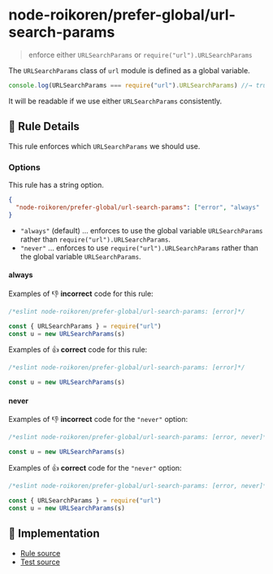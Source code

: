 # node-roikoren/prefer-global/url-search-params
> enforce either `URLSearchParams` or `require("url").URLSearchParams`

The `URLSearchParams` class of `url` module is defined as a global variable.

```js
console.log(URLSearchParams === require("url").URLSearchParams) //→ true
```

It will be readable if we use either `URLSearchParams` consistently.

## 📖 Rule Details

This rule enforces which `URLSearchParams` we should use.

### Options

This rule has a string option.

```json
{
  "node-roikoren/prefer-global/url-search-params": ["error", "always" | "never"]
}
```

- `"always"` (default) ... enforces to use the global variable `URLSearchParams` rather than `require("url").URLSearchParams`.
- `"never"` ... enforces to use `require("url").URLSearchParams` rather than the global variable `URLSearchParams`.

#### always

Examples of :-1: **incorrect** code for this rule:

```js
/*eslint node-roikoren/prefer-global/url-search-params: [error]*/

const { URLSearchParams } = require("url")
const u = new URLSearchParams(s)
```

Examples of :+1: **correct** code for this rule:

```js
/*eslint node-roikoren/prefer-global/url-search-params: [error]*/

const u = new URLSearchParams(s)
```

#### never

Examples of :-1: **incorrect** code for the `"never"` option:

```js
/*eslint node-roikoren/prefer-global/url-search-params: [error, never]*/

const u = new URLSearchParams(s)
```

Examples of :+1: **correct** code for the `"never"` option:

```js
/*eslint node-roikoren/prefer-global/url-search-params: [error, never]*/

const { URLSearchParams } = require("url")
const u = new URLSearchParams(s)
```

## 🔎 Implementation

- [Rule source](https://github.com/roikoren755/eslint-plugin-node/blob/v3.0.1/src/rules/prefer-global/url-search-params.ts)
- [Test source](https://github.com/roikoren755/eslint-plugin-node/blob/v3.0.1/tests/src/rules/prefer-global/url-search-params.ts)
